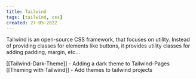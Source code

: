 ```yaml
---
title: Tailwind
tags: [tailwind, css]
created: 27-05-2022
---
```

Tailwind is an open-source CSS framework, that focuses on utility. Instead of providing classes for elements like buttons, it provides utility classes for adding padding, margin, etc...

[[Tailwind-Dark-Theme]] - Adding a dark theme to Tailwind-Pages  
[[Theming with Tailwind]] - Add themes to tailwind projects
